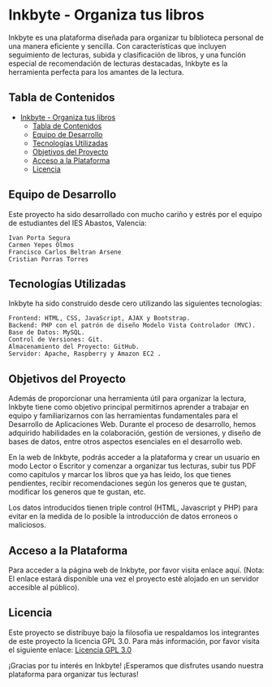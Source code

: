 # Inkbyte - Organiza tus libros


Inkbyte es una plataforma diseñada para organizar tu biblioteca personal de una manera eficiente y sencilla. Con características que incluyen seguimiento de lecturas, subida y clasificación de libros, y una función especial de recomendación de lecturas destacadas, Inkbyte es la herramienta perfecta para los amantes de la lectura.

## Tabla de Contenidos

- [Inkbyte - Organiza tus libros](#inkbyte---organiza-tus-libros)
  - [Tabla de Contenidos](#tabla-de-contenidos)
  - [Equipo de Desarrollo](#equipo-de-desarrollo)
  - [Tecnologías Utilizadas](#tecnologías-utilizadas)
  - [Objetivos del Proyecto](#objetivos-del-proyecto)
  - [Acceso a la Plataforma](#acceso-a-la-plataforma)
  - [Licencia](#licencia)

## Equipo de Desarrollo
Este proyecto ha sido desarrollado con mucho cariño y estrés por el equipo de estudiantes del IES Abastos, Valencia:

    Ivan Porta Segura
    Carmen Yepes Olmos
    Francisco Carlos Beltran Arsene
    Cristian Porras Torres

## Tecnologías Utilizadas

Inkbyte ha sido construido desde cero utilizando las siguientes tecnologías:

    Frontend: HTML, CSS, JavaScript, AJAX y Bootstrap.
    Backend: PHP con el patrón de diseño Modelo Vista Controlador (MVC).
    Base de Datos: MySQL.
    Control de Versiones: Git.
    Almacenamiento del Proyecto: GitHub.
    Servidor: Apache, Raspberry y Amazon EC2 .

## Objetivos del Proyecto

Además de proporcionar una herramienta útil para organizar la lectura, Inkbyte tiene como objetivo principal permitirnos aprender a trabajar en equipo y familiarizarnos con las herramientas fundamentales para el Desarrollo de Aplicaciones Web. Durante el proceso de desarrollo, hemos adquirido habilidades en la colaboración, gestión de versiones, y diseño de bases de datos, entre otros aspectos esenciales en el desarrollo web.


En la web de Inkbyte, podrás acceder a la plataforma y crear un usuario en modo Lector o Escritor y comenzar a organizar tus lecturas, subir tus PDF como capitulos y marcar los libros que ya has leido, los que tienes pendientes, recibir recomendaciones según los generos que te gustan, modificar los generos que te gustan, etc. 

Los datos introducidos tienen triple control (HTML, Javascript y PHP) para evitar en la medida de lo posible la introducción de datos erroneos o maliciosos.

## Acceso a la Plataforma

Para acceder a la página web de Inkbyte, por favor visita enlace aquí. (Nota: El enlace estará disponible una vez el proyecto esté alojado en un servidor accesible al público).

## Licencia
Este proyecto se distribuye bajo la filosofia   ue respaldamos los integrantes de este proyecto la licencia GPL 3.0. Para más información, por favor visita el siguiente enlace: [Licencia GPL 3.0](https://www.gnu.org/licenses/gpl-3.0.html)

¡Gracias por tu interés en Inkbyte! ¡Esperamos que disfrutes usando nuestra plataforma para organizar tus lecturas!
